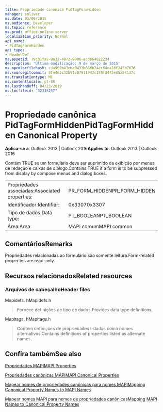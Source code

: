 ```yaml
---
title: Propriedade canônica PidTagFormHidden
manager: soliver
ms.date: 03/09/2015
ms.audience: Developer
ms.topic: reference
ms.prod: office-online-server
localization_priority: Normal
api_name:
- PidTagFormHidden
api_type:
- HeaderDef
ms.assetid: 79cb1fa5-9a32-4872-9806-ecd664022234
description: 'Última modificação: 9 de março de 2015'
ms.openlocfilehash: cda969b43cba9431b986b24ec64ca26f245b7676
ms.sourcegitcommit: 8fe462c32b91c87911942c188f3445e85a54137c
ms.translationtype: MT
ms.contentlocale: pt-BR
ms.lasthandoff: 04/23/2019
ms.locfileid: "32316237"
---
```

# <a name="pidtagformhidden-canonical-property"></a><span data-ttu-id="f7a1c-103">Propriedade canônica PidTagFormHidden</span><span class="sxs-lookup"><span data-stu-id="f7a1c-103">PidTagFormHidden Canonical Property</span></span>

  
  
<span data-ttu-id="f7a1c-104">**Aplica-se a**: Outlook 2013 | Outlook 2016</span><span class="sxs-lookup"><span data-stu-id="f7a1c-104">**Applies to**: Outlook 2013 | Outlook 2016</span></span> 
  
<span data-ttu-id="f7a1c-105">Contém TRUE se um formulário deve ser suprimido de exibição por menus de redação e caixas de diálogo.</span><span class="sxs-lookup"><span data-stu-id="f7a1c-105">Contains TRUE if a form is to be suppressed from display by compose menus and dialog boxes.</span></span> 
  
|||
|:-----|:-----|
|<span data-ttu-id="f7a1c-106">Propriedades associadas:</span><span class="sxs-lookup"><span data-stu-id="f7a1c-106">Associated properties:</span></span>  <br/> |<span data-ttu-id="f7a1c-107">PR_FORM_HIDDEN</span><span class="sxs-lookup"><span data-stu-id="f7a1c-107">PR_FORM_HIDDEN</span></span>  <br/> |
|<span data-ttu-id="f7a1c-108">Identificador:</span><span class="sxs-lookup"><span data-stu-id="f7a1c-108">Identifier:</span></span>  <br/> |<span data-ttu-id="f7a1c-109">0x3307</span><span class="sxs-lookup"><span data-stu-id="f7a1c-109">0x3307</span></span>  <br/> |
|<span data-ttu-id="f7a1c-110">Tipo de dados:</span><span class="sxs-lookup"><span data-stu-id="f7a1c-110">Data type:</span></span>  <br/> |<span data-ttu-id="f7a1c-111">PT_BOOLEAN</span><span class="sxs-lookup"><span data-stu-id="f7a1c-111">PT_BOOLEAN</span></span>  <br/> |
|<span data-ttu-id="f7a1c-112">Área:</span><span class="sxs-lookup"><span data-stu-id="f7a1c-112">Area:</span></span>  <br/> |<span data-ttu-id="f7a1c-113">MAPI comum</span><span class="sxs-lookup"><span data-stu-id="f7a1c-113">MAPI common</span></span>  <br/> |
   
## <a name="remarks"></a><span data-ttu-id="f7a1c-114">Comentários</span><span class="sxs-lookup"><span data-stu-id="f7a1c-114">Remarks</span></span>

<span data-ttu-id="f7a1c-115">Propriedades relacionadas ao formulário são somente leitura.</span><span class="sxs-lookup"><span data-stu-id="f7a1c-115">Form-related properties are read-only.</span></span> 
  
## <a name="related-resources"></a><span data-ttu-id="f7a1c-116">Recursos relacionados</span><span class="sxs-lookup"><span data-stu-id="f7a1c-116">Related resources</span></span>

### <a name="header-files"></a><span data-ttu-id="f7a1c-117">Arquivos de cabeçalho</span><span class="sxs-lookup"><span data-stu-id="f7a1c-117">Header files</span></span>

<span data-ttu-id="f7a1c-118">Mapidefs. h</span><span class="sxs-lookup"><span data-stu-id="f7a1c-118">Mapidefs.h</span></span>
  
> <span data-ttu-id="f7a1c-119">Fornece definições de tipo de dados.</span><span class="sxs-lookup"><span data-stu-id="f7a1c-119">Provides data type definitions.</span></span>
    
<span data-ttu-id="f7a1c-120">Mapitags. h</span><span class="sxs-lookup"><span data-stu-id="f7a1c-120">Mapitags.h</span></span>
  
> <span data-ttu-id="f7a1c-121">Contém definições de propriedades listadas como nomes alternativos.</span><span class="sxs-lookup"><span data-stu-id="f7a1c-121">Contains definitions of properties listed as alternate names.</span></span>
    
## <a name="see-also"></a><span data-ttu-id="f7a1c-122">Confira também</span><span class="sxs-lookup"><span data-stu-id="f7a1c-122">See also</span></span>



[<span data-ttu-id="f7a1c-123">Propriedades MAPI</span><span class="sxs-lookup"><span data-stu-id="f7a1c-123">MAPI Properties</span></span>](mapi-properties.md)
  
[<span data-ttu-id="f7a1c-124">Propriedades canônicas MAPI</span><span class="sxs-lookup"><span data-stu-id="f7a1c-124">MAPI Canonical Properties</span></span>](mapi-canonical-properties.md)
  
[<span data-ttu-id="f7a1c-125">Mapear nomes de propriedades canônicas para nomes MAPI</span><span class="sxs-lookup"><span data-stu-id="f7a1c-125">Mapping Canonical Property Names to MAPI Names</span></span>](mapping-canonical-property-names-to-mapi-names.md)
  
[<span data-ttu-id="f7a1c-126">Mapear nomes MAPI para nomes de propriedades canônicas</span><span class="sxs-lookup"><span data-stu-id="f7a1c-126">Mapping MAPI Names to Canonical Property Names</span></span>](mapping-mapi-names-to-canonical-property-names.md)

